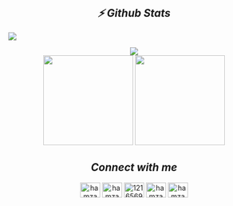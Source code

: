 
<h2 align='center'><i>⚡ Github Stats</i></h2>

![](https://activity-graph.herokuapp.com/graph?username=hamzaelkhatri&theme=react-dark)

<div align='center'>
  <img src="https://github-profile-summary-cards.vercel.app/api/cards/profile-details?username=hamzaelkhatri&theme=dracula" /></br>
    <img height="180em" src="https://github-profile-summary-cards.vercel.app/api/cards/repos-per-language?username=hamzaelkhatri&theme=dracula"/>
  <img height="180em" src="https://github-profile-summary-cards.vercel.app/api/cards/most-commit-language?username=hamzaelkhatri&theme=dracula"/>
</div>

<h2 align='center'><i>Connect with me</i></h2>

<!-- <h3 align="left">:</h3> -->
<p align="center">
<a href="https://twitter.com/Helkhatr12" target="blank"><img align="center" src="https://raw.githubusercontent.com/rahuldkjain/github-profile-readme-generator/master/src/images/icons/Social/twitter.svg" alt="hamzaelkhatri" height="30" width="40" /></a>
<a href="https://www.linkedin.com/in/hamza-elkhatri/" target="blank"><img align="center" src="https://raw.githubusercontent.com/rahuldkjain/github-profile-readme-generator/master/src/images/icons/Social/linked-in-alt.svg" alt="hamzaelkhatri" height="30" width="40" /></a>
<a href="https://stackoverflow.com/users/13795805/" target="blank"><img align="center" src="https://raw.githubusercontent.com/rahuldkjain/github-profile-readme-generator/master/src/images/icons/Social/stack-overflow.svg" alt="12165699" height="30" width="40" /></a>
<a href="https://fb.com/hamzaelkhatri" target="blank"><img align="center" src="https://raw.githubusercontent.com/rahuldkjain/github-profile-readme-generator/master/src/images/icons/Social/facebook.svg" alt="hamzaelkhatri" height="30" width="40" /></a>
<a href="https://instagram.com/hamzaelkhatri" target="blank"><img align="center" src="https://raw.githubusercontent.com/rahuldkjain/github-profile-readme-generator/master/src/images/icons/Social/instagram.svg" alt="hamzaelkhatri" height="30" width="40" /></a>
</p>


</div>
